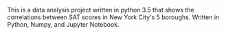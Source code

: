This is a data analysis project written in python 3.5 that shows the correlations between SAT scores in New York City's 5 boroughs. Written in Python, Numpy, and Jupyter Notebook.
